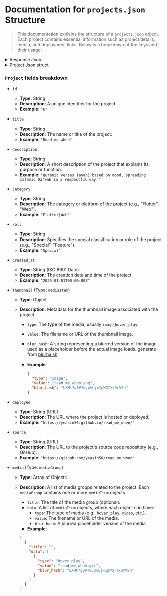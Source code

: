 # Documentation for `projects.json` Structure

> This documentation explains the structure of a `projects.json` object. Each project contains essential information such as project details, media, and deployment links. Below is a breakdown of the keys and their usage:

<details>
<summary> Response Json </summary>

```json
{
  "version": 0,
  "updated_at": "2025-02-07T12:00:00Z",
  "data": [...holds project json]
}
```

- `updated_at`

  - **Type**: String (ISO 8601 Date)
  - **Description**: The creation date and time of the project.
  - **Example**: `"2025-01-01T00:00:00Z"`

- `data`
  - **Type**: List of `Project`

</details>

<details>
<summary> Project Json struct </summary>

```json
{
    "id": "6",
    "title": "Read me when",
    "description": "Quranic verses (ayah) based on mood, spreading Islamic Da'wah in a respectful way.",
    "category": "Flutter|Web",
    "roll": "Special",
    "created_at": "2025-01-01T00:00:00Z",
    "thumbnail": {
        "type": "image",
        "value": "read_me_when.png",
        "blur_hash": "LXMt?gS#?w,o%Lj=IpWGT}xDrVSh"
    },
    "deployed": "https://yeasin50.github.io/read_me_when/",
    "source": "https://github.com/yeasin50/read_me_when",
    "media": [
    {
        "title": "",
        "data": [
        {
            "type": "hover_play",
            "value": "read_me_when.gif",
            "blur_hash": "LXMt?gS#?w,o%Lj=IpWGT}xDrVSh"
        }
        ]
    }
    ],
    "tasks": [
        "Led and built an open-source app that displays Quranic verses for emotional and spiritual support.",
        "Added verse-sharing to help users connect and uplift each other."
    ]
},
```

</details>

### `Project` fields breakdown

- `id`

  - **Type**: String
  - **Description**: A unique identifier for the project.
  - **Example**: `"6"`

- `title`

  - **Type**: String
  - **Description**: The name or title of the project.
  - **Example**: `"Read me when"`

- `description`

  - **Type**: String
  - **Description**: A short description of the project that explains its purpose or function.
  - **Example**: `"Quranic verses (ayah) based on mood, spreading Islamic Da'wah in a respectful way."`

- `category`

  - **Type**: String
  - **Description**: The category or platform of the project (e.g., "Flutter", "Web").
  - **Example**: `"Flutter|Web"`

- `roll`

  - **Type**: String
  - **Description**: Specifies the special classification or role of the project (e.g., "Special", "Feature").
  - **Example**: `"Special"`

- `created_at`

  - **Type**: String (ISO 8601 Date)
  - **Description**: The creation date and time of the project.
  - **Example**: `"2025-01-01T00:00:00Z"`

- `thumbnail` (Type: `mediaItem`)

  - **Type**: Object
  - **Description**: Metadata for the thumbnail image associated with the project.

    - `type`: The type of the media, usually `image`,`hover_play`.
    - `value`: The filename or URL of the thumbnail image.
    - `blur_hash`: A string representing a blurred version of the image used as a placeholder before the actual image loads. generate from [blurha.sh](https://blurha.sh/)
    - **Example**:

      ```json
      {
        "type": "image",
        "value": "read_me_when.png",
        "blur_hash": "LXMt?gS#?w,o%Lj=IpWGT}xDrVSh"
      }
      ```

- `deployed`

  - **Type**: String (URL)
  - **Description**: The URL where the project is hosted or deployed.
  - **Example**: `"https://yeasin50.github.io/read_me_when/"`

- `source`

  - **Type**: String (URL)
  - **Description**: The URL to the project's source code repository (e.g., GitHub).
  - **Example**: `"https://github.com/yeasin50/read_me_when"`

- `media` (Type: `mediaGroup`)

  - **Type**: Array of Objects
  - **Description**: A list of media groups related to the project. Each `mediaGroup` contains one or more `mediaItem` objects.

    - `title`: The title of the media group (optional).
    - `data`: A list of `mediaItem` objects, where each object can have:
      - `type`: The type of media (e.g., `hover_play`, `video`, etc.).
      - `value`: The filename or URL of the media.
      - `blur_hash`: A blurred placeholder version of the media.
    - **Example**:

    ```json
    [
      {
        "title": "",
        "data": [
          {
            "type": "hover_play",
            "value": "read_me_when.gif",
            "blur_hash": "LXMt?gS#?w,o%Lj=IpWGT}xDrVSh"
          }
        ]
      }
    ]
    ```
